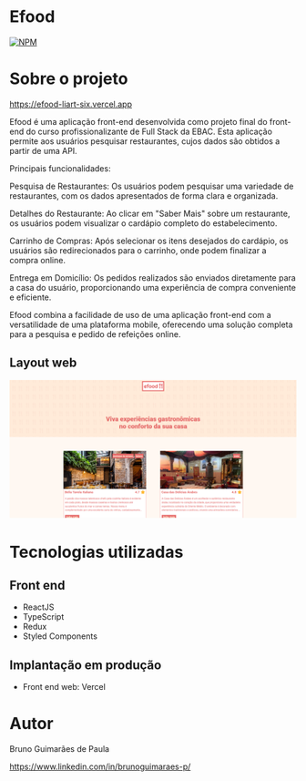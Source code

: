 # Efood
[![NPM](https://img.shields.io/npm/l/react)](https://github.com/brunois10/efood/blob/main/LICENSE) 

# Sobre o projeto

https://efood-liart-six.vercel.app

Efood é uma aplicação front-end desenvolvida como projeto final do front-end do curso profissionalizante de Full Stack da EBAC. Esta aplicação permite aos usuários pesquisar restaurantes, cujos dados são obtidos a partir de uma API.

Principais funcionalidades:

Pesquisa de Restaurantes: Os usuários podem pesquisar uma variedade de restaurantes, com os dados apresentados de forma clara e organizada.

Detalhes do Restaurante: Ao clicar em "Saber Mais" sobre um restaurante, os usuários podem visualizar o cardápio completo do estabelecimento.

Carrinho de Compras: Após selecionar os itens desejados do cardápio, os usuários são redirecionados para o carrinho, onde podem finalizar a compra online.

Entrega em Domicílio: Os pedidos realizados são enviados diretamente para a casa do usuário, proporcionando uma experiência de compra conveniente e eficiente.

Efood combina a facilidade de uso de uma aplicação front-end com a versatilidade de uma plataforma mobile, oferecendo uma solução completa para a pesquisa e pedido de refeições online.

## Layout web
![Web 1](https://github.com/brunois10/efood/blob/main/src/assets/images/Layout.png)


# Tecnologias utilizadas
## Front end
- ReactJS
- TypeScript
- Redux
- Styled Components

## Implantação em produção
- Front end web: Vercel

# Autor

Bruno Guimarães de Paula

https://www.linkedin.com/in/brunoguimaraes-p/

